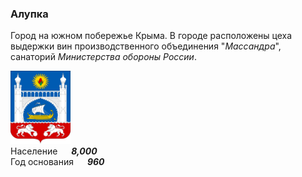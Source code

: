 <!--2022-08-05 01:05:07-->
### Алупка
Город на южном побережье Крыма. 
В городе расположены цеха выдержки вин производственного объединения "*Массандра*",
санаторий *Министерства обороны России*.

<img src="./Alupka.svg" width="96px"><br>
Население &emsp; ***8,000*** &emsp;<br>
Год&nbsp;основания &emsp; ***960***
